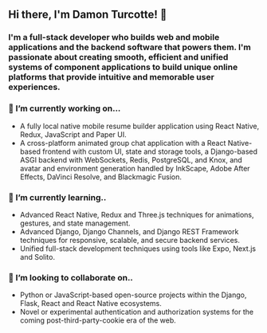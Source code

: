## Hi there, I'm Damon Turcotte! 👋

### I'm a full-stack developer who builds web and mobile applications and the backend software that powers them. I'm passionate about creating smooth, efficient and unified systems of component applications to build unique online platforms that provide intuitive and memorable user experiences.

### 🔭 I’m currently working on...
- A fully local native mobile resume builder application using React Native, Redux, JavaScript and Paper UI.
- A cross-platform animated group chat application with a React Native-based frontend with custom UI, state and storage tools, a Django-based ASGI backend with WebSockets, Redis, PostgreSQL, and Knox, and avatar and environment generation handled by InkScape, Adobe After Effects, DaVinci Resolve, and Blackmagic Fusion.

### 🌱 I’m currently learning..
- Advanced React Native, Redux and Three.js techniques for animations, gestures, and state management.
- Advanced Django, Django Channels, and Django REST Framework techniques for responsive, scalable, and secure backend services.
- Unified full-stack development techniques using tools like Expo, Next.js and Solito.

### 👯 I’m looking to collaborate on..
- Python or JavaScript-based open-source projects within the Django, Flask, React and React Native ecosystems.
- Novel or experimental authentication and authorization systems for the coming post-third-party-cookie era of the web.
